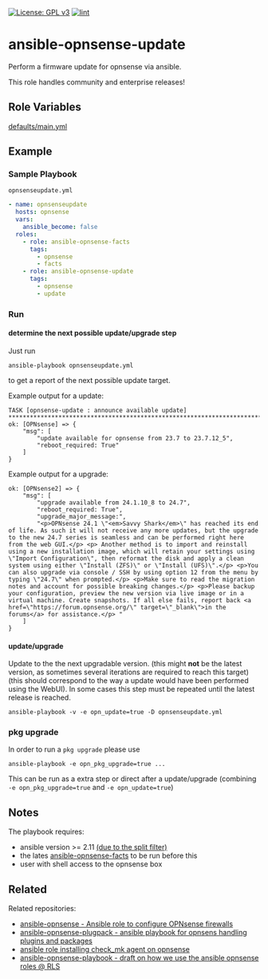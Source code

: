 [![License: GPL v3](https://img.shields.io/badge/License-GPL%20v3-blue.svg)](http://www.gnu.org/licenses/gpl-3.0)
[![lint](https://github.com/Rosa-Luxemburgstiftung-Berlin/ansible-opnsense-update/actions/workflows/lint.yml/badge.svg)](https://github.com/Rosa-Luxemburgstiftung-Berlin/ansible-opnsense-update/actions?query=workflow%3Aansible-lint)

# ansible-opnsense-update
Perform a firmware update for opnsense via ansible.

This role handles community and enterprise releases!

## Role Variables

[defaults/main.yml](defaults/main.yml)

## Example

### Sample Playbook

`opnsenseupdate.yml`
```yaml
- name: opnsenseupdate
  hosts: opnsense
  vars:
    ansible_become: false
  roles:
    - role: ansible-opnsense-facts
      tags:
        - opnsense
        - facts
    - role: ansible-opnsense-update
      tags:
        - opnsense
        - update
```

### Run

#### determine the next possible update/upgrade step

Just run
```
ansible-playbook opnsenseupdate.yml
```
to get a report of the next possible update target.

Example output for a update:
```
TASK [opnsense-update : announce available update] ****************************************************************************************************************************************************************
ok: [OPNsense] => {
    "msg": [
        "update available for opnsense from 23.7 to 23.7.12_5",
        "reboot_required: True"
    ]
}
```

Example output for a upgrade:
```
ok: [OPNsense2] => {
    "msg": [
        "upgrade available from 24.1.10_8 to 24.7",
        "reboot_required: True",
        "upgrade_major_message:",
        "<p>OPNsense 24.1 \"<em>Savvy Shark</em>\" has reached its end of life. As such it will not receive any more updates, but the upgrade to the new 24.7 series is seamless and can be performed right here from the web GUI.</p> <p> Another method is to import and reinstall using a new installation image, which will retain your settings using \"Import Configuration\", then reformat the disk and apply a clean system using either \"Install (ZFS)\" or \"Install (UFS)\".</p> <p>You can also upgrade via console / SSH by using option 12 from the menu by typing \"24.7\" when prompted.</p> <p>Make sure to read the migration notes and account for possible breaking changes.</p> <p>Please backup your configuration, preview the new version via live image or in a virtual machine. Create snapshots. If all else fails, report back <a href=\"https://forum.opnsense.org/\" target=\"_blank\">in the forums</a> for assistance.</p> "
    ]
}
```

#### update/upgrade

Update to the the next upgradable version.
(this might **not** be the latest version, as sometimes several iterations are required to reach this target)
(this should correspond to the way a update would have been performed using the WebUI).
In some cases this step must be repeated until the latest release is reached.
```
ansible-playbook -v -e opn_update=true -D opnsenseupdate.yml
```

### pkg upgrade

In order to run a `pkg upgrade` please use

```
ansible-playbook -e opn_pkg_upgrade=true ...
```

This can be run as a extra step or direct after a update/upgrade (combining `-e opn_pkg_upgrade=true` and `-e opn_update=true`)


## Notes

The playbook requires:
  * ansible version >= 2.11 [(due to the split filter)](https://docs.ansible.com/ansible/latest/user_guide/playbooks_filters.html#manipulating-strings)
  * the lates [ansible-opnsense-facts](https://github.com/Rosa-Luxemburgstiftung-Berlin/ansible-opnsense-facts) to be run before this
  * user with shell access to the opnsense box

## Related

Related repositories:
  * [ansible-opnsense - Ansible role to configure OPNsense firewalls](https://github.com/Rosa-Luxemburgstiftung-Berlin/ansible-opnsense)
  * [ansible-opnsense-plugpack - ansible playbook for opnsens handling plugins and packages](https://github.com/Rosa-Luxemburgstiftung-Berlin/ansible-opnsense-plugpack)
  * [ansible role installing check_mk agent on opnsense](https://github.com/Rosa-Luxemburgstiftung-Berlin/ansible-opnsense-checkmk)
  * [ansible-opnsense-playbook - draft on how we use the ansible opnsense roles @ RLS](https://github.com/Rosa-Luxemburgstiftung-Berlin/ansible-opnsense-playbook)

